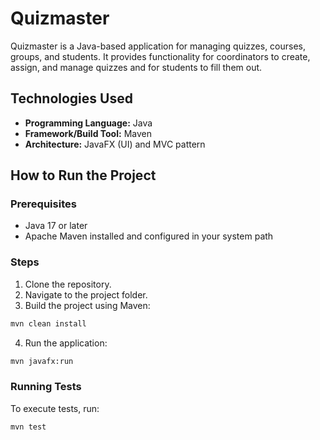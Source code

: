 # Quizmaster

Quizmaster is a Java-based application for managing quizzes, courses, groups, and students. It provides functionality for coordinators to create, assign, and manage quizzes and for students to fill them out.

## Technologies Used

- **Programming Language:** Java
- **Framework/Build Tool:** Maven
- **Architecture:** JavaFX (UI) and MVC pattern

## How to Run the Project

### Prerequisites

- Java 17 or later
- Apache Maven installed and configured in your system path

### Steps

1. Clone the repository.
2. Navigate to the project folder.
3. Build the project using Maven:

```bash
mvn clean install
```

4. Run the application:
   
```bash
mvn javafx:run
```

### Running Tests
To execute tests, run:
```bash
mvn test
```
